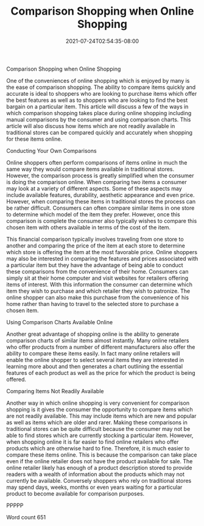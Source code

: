 ﻿---
title: "Comparison Shopping when Online Shopping"
date: 2021-07-24T02:54:35-08:00
description: "TXT Tips for Web Success"
featured_image: "/images/TXT.jpg"
tags: ["TXT"]
---

Comparison Shopping when Online Shopping

One of the conveniences of online shopping which is enjoyed by many is the ease of comparison shopping. The ability to compare items quickly and accurate is ideal to shoppers who are looking to purchase items which offer the best features as well as to shoppers who are looking to find the best bargain on a particular item. This article will discuss a few of the ways in which comparison shopping takes place during online shopping including manual comparisons by the consumer and using comparison charts. This article will also discuss how items which are not readily available in traditional stores can be compared quickly and accurately when shopping for these items online. 

Conducting Your Own Comparisons

Online shoppers often perform comparisons of items online in much the same way they would compare items available in traditional stores. However, the comparison process is greatly simplified when the consumer is doing the comparison online. When comparing two items a consumer may look at a variety of different aspects. Some of these aspects may include available features, durability, aesthetic appearance and even price. However, when comparing these items in traditional stores the process can be rather difficult. Consumers can often compare similar items in one store to determine which model of the item they prefer. However, once this comparison is complete the consumer also typically wishes to compare this chosen item with others available in terms of the cost of the item.

This financial comparison typically involves traveling from one store to another and comparing the price of the item at each store to determine which store is offering the item at the most favorable price. Online shoppers may also be interested in comparing the features and prices associated with a particular item but they have the advantage of being able to conduct these comparisons from the convenience of their home. Consumers can simply sit at their home computer and visit websites for retailers offering items of interest. With this information the consumer can determine which item they wish to purchase and which retailer they wish to patronize. The online shopper can also make this purchase from the convenience of his home rather than having to travel to the selected store to purchase a chosen item. 

Using Comparison Charts Available Online

Another great advantage of shopping online is the ability to generate comparison charts of similar items almost instantly. Many online retailers who offer products from a number of different manufacturers also offer the ability to compare these items easily. In fact many online retailers will enable the online shopper to select several items they are interested in learning more about and then generates a chart outlining the essential features of each product as well as the price for which the product is being offered. 

Comparing Items Not Readily Available

Another way in which online shopping is very convenient for comparison shopping is it gives the consumer the opportunity to compare items which are not readily available. This may include items which are new and popular as well as items which are older and rarer. Making these comparisons in traditional stores can be quite difficult because the consumer may not be able to find stores which are currently stocking a particular item. However, when shopping online it is far easier to find online retailers who offer products which are otherwise hard to fine. Therefore, it is much easier to compare these items online. This is because the comparison can take place even if the online retailer does not have the product available for sale. The online retailer likely has enough of a product description stored to provide readers with a wealth of information about the products which may not currently be available. Conversely shoppers who rely on traditional stores may spend days, weeks, months or even years waiting for a particular product to become available for comparison purposes. 

PPPPP

Word count 651

